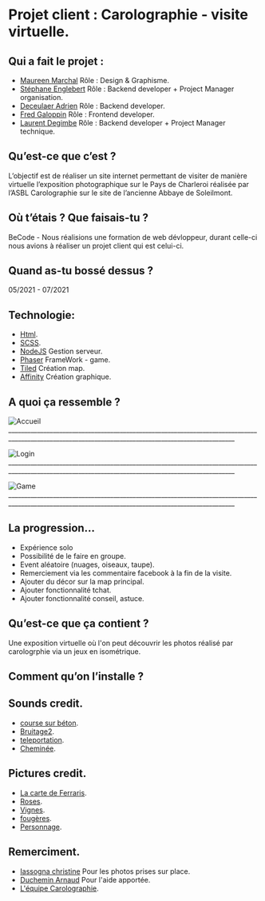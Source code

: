 # Projet client : Carolographie - visite virtuelle.

## Qui a fait le projet :

- [Maureen Marchal](https://github.com/Maureenm41) Rôle : Design & Graphisme.
- [Stéphane Englebert](https://github.com/stephane-englebert) Rôle : Backend developer + Project Manager organisation.
- [Deceulaer Adrien](https://github.com/DeceulaerAdrien) Rôle : Backend developer.
- [Fred Galoppin](https://github.com/fredgaloppin) Rôle : Frontend developer.
- [Laurent Degimbe](https://github.com/DegimbeLaurent) Rôle : Backend developer + Project Manager technique.

## Qu’est-ce que c’est ?

L’objectif est de réaliser un site internet permettant de visiter de manière virtuelle
l’exposition photographique sur le Pays de Charleroi réalisée par l’ASBL Carolographie sur le
site de l’ancienne Abbaye de Soleilmont.

## Où t’étais ? Que faisais-tu ?

BeCode - Nous réalisions une formation de web dévloppeur, durant celle-ci nous avions à réaliser un projet client qui est celui-ci.

## Quand as-tu bossé dessus ?

05/2021 - 07/2021

## Technologie:

- [Html]().
- [SCSS]().
- [NodeJS](https://nodejs.org/en/) Gestion serveur.
- [Phaser](https://phaser.io/) FrameWork - game.
- [Tiled](https://www.mapeditor.org/) Création map.
- [Affinity](https://affinity.serif.com/fr/designer/) Création graphique.

## A quoi ça ressemble ?

![Accueil](https://github.com/DegimbeLaurent/Carolographie-App/blob/main/src/assets/readme/home.PNG)_____________________________________________________________________________________________________________________________________________________

![Login](https://github.com/DegimbeLaurent/Carolographie-App/blob/main/src/assets/readme/login.PNG)_____________________________________________________________________________________________________________________________________________________

![Game](https://github.com/DegimbeLaurent/Carolographie-App/blob/main/src/assets/readme/game.PNG)_____________________________________________________________________________________________________________________________________________________


## La progression…
  
  - Expérience solo
  - Possibilité de le faire en groupe.
  - Event aléatoire (nuages, oiseaux, taupe).
  - Remerciement via les commentaire facebook à la fin de la visite.
  - Ajouter du décor sur la map principal.
  - Ajouter fonctionnalité tchat.
  - Ajouter fonctionnalité conseil, astuce.

## Qu’est-ce que ça contient ?

  Une exposition virtuelle où l'on peut découvrir les photos réalisé par carologrphie via un jeux en isométrique.

## Comment qu’on l’installe ?

  

## Sounds credit.

  - [course sur béton](https://www.sound-fishing.net/bruitages/humain).
  - [Bruitage2](https://www.sound-fishing.net/bruitages/oiseaux-ambiances).
  - [teleportation](https://www.sound-fishing.net/bruitages/toon).
  - [Cheminée](https://www.sound-fishing.net/bruitages/feu).

## Pictures credit.

- [La carte de Ferraris](https://www.kbr.be/fr/projets/la-carte-de-ferraris/).
- [Roses](https://pixabay.com/?utm_source=link-attribution&utm_medium=referral&utm_campaign=image&utm_content=576064).
- [Vignes](https://pixabay.com/?utm_source=link-attribution&utm_medium=referral&utm_campaign=image&utm_content=2026424).
- [fougères](https://pixabay.com/?utm_source=link-attribution&utm_medium=referral&utm_campaign=image&utm_content=297080).
- [Personnage](https://erikari.itch.io/elements-supremacy-assets).

## Remerciment.

- [Iassogna christine]() Pour les photos prises sur place.
- [Duchemin Arnaud](https://github.com/Cervant3s) Pour l'aide apportée.
- [L'équipe Carolographie](https://www.carolographie.be/).
